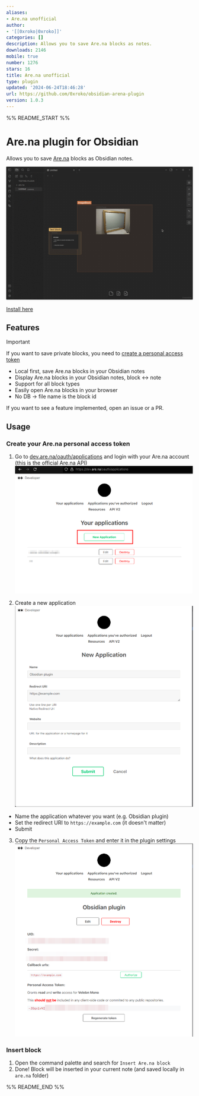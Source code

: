 ```yaml
---
aliases:
- Are.na unofficial
author:
- '[[0xroko|0xroko]]'
categories: []
description: Allows you to save Are.na blocks as notes.
downloads: 2146
mobile: true
number: 1276
stars: 16
title: Are.na unofficial
type: plugin
updated: '2024-06-24T18:46:28'
url: https://github.com/0xroko/obsidian-arena-plugin
version: 1.0.3
---
```


%% README_START %%

# Are.na plugin for Obsidian

Allows you to save [Are.na](are.na/about) blocks as Obsidian notes.

![demo](https://raw.githubusercontent.com/0xroko/obsidian-arena-plugin/HEAD/.github/demo.gif)

[Install here](https://obsidian.md/plugins?id=arena)

## Features

> [!IMPORTANT]
> If you want to save private blocks, you need to [create a personal access token](#create-your-arena-personal-access-token)

-   Local first, save Are.na blocks in your Obsidian notes
-   Display Are.na blocks in your Obsidian notes, block <-> note
-   Support for all block types
-   Easily open Are.na blocks in your browser
-   No DB -> file name is the block id

If you want to see a feature implemented, open an issue or a PR.

## Usage

### Create your Are.na personal access token

1. Go to [dev.are.na/oauth/applications](https://dev.are.na/oauth/applications) and login with your Are.na account (this is the official Are.na API)
   ![](https://raw.githubusercontent.com/0xroko/obsidian-arena-plugin/HEAD/.github/ap.png)

2. Create a new application
   ![](https://raw.githubusercontent.com/0xroko/obsidian-arena-plugin/HEAD/.github/ap2.png)

-   Name the application whatever you want (e.g. Obsidian plugin)
-   Set the redirect URI to `https://example.com` (it doesn't matter)
-   Submit

3. Copy the `Personal Access Token` and enter it in the plugin settings
   ![](https://raw.githubusercontent.com/0xroko/obsidian-arena-plugin/HEAD/.github/ap3.png)

### Insert block

1. Open the command palette and search for `Insert Are.na block`
2. Done! Block will be inserted in your current note (and saved locally in `are.na` folder)


%% README_END %%
